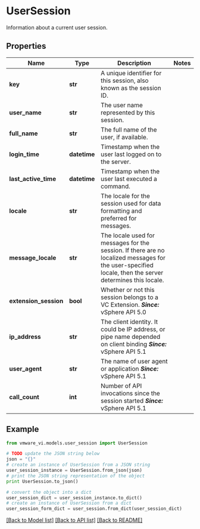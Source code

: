 # UserSession

Information about a current user session. 

## Properties
Name | Type | Description | Notes
------------ | ------------- | ------------- | -------------
**key** | **str** | A unique identifier for this session, also known as the session ID.  | 
**user_name** | **str** | The user name represented by this session.  | 
**full_name** | **str** | The full name of the user, if available.  | 
**login_time** | **datetime** | Timestamp when the user last logged on to the server.  | 
**last_active_time** | **datetime** | Timestamp when the user last executed a command.  | 
**locale** | **str** | The locale for the session used for data formatting and preferred for messages.  | 
**message_locale** | **str** | The locale used for messages for the session.  If there are no localized messages for the user-specified locale, then the server determines this locale.  | 
**extension_session** | **bool** | Whether or not this session belongs to a VC Extension.  ***Since:*** vSphere API 5.0  | 
**ip_address** | **str** | The client identity.  It could be IP address, or pipe name depended on client binding  ***Since:*** vSphere API 5.1  | 
**user_agent** | **str** | The name of user agent or application  ***Since:*** vSphere API 5.1  | 
**call_count** | **int** | Number of API invocations since the session started  ***Since:*** vSphere API 5.1  | 

## Example

```python
from vmware_vi.models.user_session import UserSession

# TODO update the JSON string below
json = "{}"
# create an instance of UserSession from a JSON string
user_session_instance = UserSession.from_json(json)
# print the JSON string representation of the object
print UserSession.to_json()

# convert the object into a dict
user_session_dict = user_session_instance.to_dict()
# create an instance of UserSession from a dict
user_session_form_dict = user_session.from_dict(user_session_dict)
```
[[Back to Model list]](../README.md#documentation-for-models) [[Back to API list]](../README.md#documentation-for-api-endpoints) [[Back to README]](../README.md)


